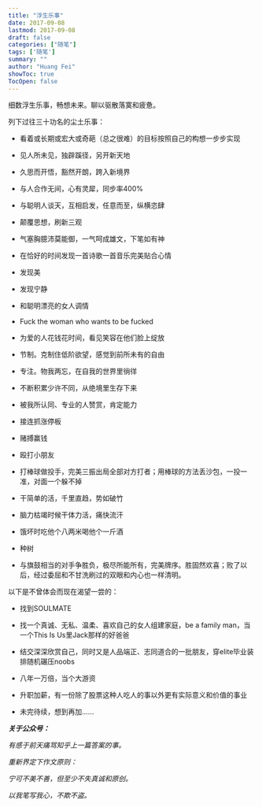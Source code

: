 ```yaml
---
title: "浮生乐事"
date: 2017-09-08
lastmod: 2017-09-08
draft: false
categories: ["随笔"]
tags: ['随笔']
summary: ""
author: "Huang Fei"
showToc: true
TocOpen: false
---
```


细数浮生乐事，畅想未来。聊以驱散落寞和疲惫。

列下过往三十功名的尘土乐事：

- 看着或长期或宏大或奇葩（总之很难）的目标按照自己的构想一步步实现

- 见人所未见，独辟蹊径，另开新天地

- 久思而开悟，豁然开朗，跨入新境界

- 与人合作无间，心有灵犀，同步率400%

- 与聪明人谈天，互相启发，任意而至，纵横恣肆

- 颠覆思想，刷新三观

- 气塞胸臆沛莫能御，一气呵成雄文，下笔如有神

- 在恰好的时间发现一首诗歌一首音乐完美贴合心情

- 发现美

- 发现宁静

- 和聪明漂亮的女人调情

- Fuck the woman who wants to be fucked

- 为爱的人花钱花时间，看见笑容在他们脸上绽放

- 节制。克制住低阶欲望，感觉到前所未有的自由

- 专注。物我两忘，在自我的世界里徜徉

- 不断积累少许不同，从绝境里生存下来

- 被我所认同、专业的人赞赏，肯定能力

- 接连抓涨停板

- 赌搏赢钱

- 殴打小朋友

- 打棒球做投手，完美三振出局全部对方打者；用棒球的方法丢沙包，一投一准，对面一个躲不掉

- 干简单的活，千里直趋，势如破竹

- 脑力枯竭时候干体力活，痛快流汗

- 饿坏时吃他个八两米喝他个一斤酒

- 种树

- 与旗鼓相当的对手争胜负，极尽所能所有，完美牌序。胜固然欢喜；败了以后，经过委屈和不甘洗刷过的双眼和内心也一样清明。

以下是不曾体会而现在渴望一尝的：

- 找到SOULMATE

- 找一个真诚、无私、温柔、喜欢自己的女人组建家庭，be a family man，当一个This Is Us里Jack那样的好爸爸

- 结交深深欣赏自己，同时又是人品端正、志同道合的一批朋友，穿elite毕业装排随机碾压noobs

- 八年一万倍，当个大游资

- 升职加薪，有一份除了股票这种人吃人的事以外更有实际意义和价值的事业

- 未完待续，想到再加……

***关于公众号：***

*有感于前天痛骂知乎上一篇答案的事。*

*重新界定下作文原则：*

*宁可不美不善，但至少不失真诚和原创。*

*以我笔写我心，不欺不盗。*